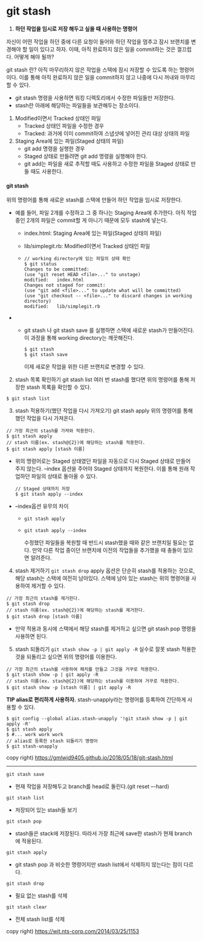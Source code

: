 # git stash
1. **하던 작업을 임시로 저장 해두고 싶을 때 사용하는 명령어**

자신이 어떤 작업을 하던 중에 다른 요청이 들어와 하던 작업을 멈추고 잠시 브랜치를 변경해야 할 일이 있다고 하자. 이때, 아직 완료하지 않은 일을 commit하는 것은 껄끄럽다. 어떻게 해야 될까?

git stash 란?
아직 마무리하지 않은 작업을 스택에 잠시 저장할 수 있도록 하는 명령어이다. 이를 통해 아직 완료하지 않은 일을 commit하지 않고 나중에 다시 꺼내와 마무리할 수 있다.

- git stash 명령을 사용하면 워킹 디렉토리에서 수정한 파일들만 저장한다.
- stash란 아래에 해당하는 파일들을 보관해두는 장소이다.

1. Modified이면서 Tracked 상태인 파일
   - Tracked 상태인 파일을 수정한 경우
   - Tracked: 과거에 이미 commit하여 스냅샷에 넣어진 관리 대상 상태의 파일
2. Staging Area에 있는 파일(Staged 상태의 파일)
   - git add 명령을 실행한 경우
   - Staged 상태로 만들려면 git add 명령을 실행해야 한다.
   - git add는 파일을 새로 추적할 때도 사용하고 수정한 파일을 Staged 상태로 만들 때도 사용한다.

#### git stash
위의 명령어를 통해 새로운 stash를 스택에 만들어 하던 작업을 임시로 저장한다.

- 예를 들어, 파일 2개를 수정하고 그 중 하나는 Staging Area에 추가한다. 아직 작업 중인 2개의 파일은 commit할 게 아니기 때문에 모두 stash에 넣는다.

  - index.html: Staging Area에 있는 파일(Staged 상태의 파일)

  - lib/simplegit.rb: Modified이면서 Tracked 상태인 파일

  - ```
    // working directory에 있는 파일의 상태 확인
    $ git status
    Changes to be committed:
    (use "git reset HEAD <file>..." to unstage)
    modified:   index.html
    Changes not staged for commit:
    (use "git add <file>..." to update what will be committed)
    (use "git checkout -- <file>..." to discard changes in working directory)
    modified:   lib/simplegit.rb
    ```

  

- - git stash 나 git stash save 를 실행하면 스택에 새로운 stash가 만들어진다. 이 과정을 통해 working directory는 깨끗해진다.

    ```
    $ git stash
    $ git stash save
    ```

    이제 새로운 작업을 위한 다른 브랜치로 변경할 수 있다.



2. stash 목록 확인하기
   git stash list
   여러 번 stash를 했다면 위의 명령어를 통해 저장한 stash 목록을 확인할 수 있다.

```
$ git stash list
```



3. stash 적용하기(했던 작업을 다시 가져오기)
    git stash apply
    위의 명령어를 통해 했던 작업을 다시 가져온다.

  ```
  // 가장 최근의 stash를 가져와 적용한다.
  $ git stash apply
  // stash 이름(ex. stash@{2})에 해당하는 stash를 적용한다.
  $ git stash apply [stash 이름]
  ```

- 위의 명령어로는 Staged 상태였던 파일을 자동으로 다시 Staged 상태로 만들어 주지 않는다. –index 옵션을 주어야 Staged 상태까지 복원한다. 이를 통해 원래 작업하던 파일의 상태로 돌아올 수 있다.

  ```
  // Staged 상태까지 저장
  $ git stash apply --index
  ```

- –index옵션 유무의 차이

  - `git stash apply`

  - `git stash apply --index`

    수정했던 파일들을 복원할 때 반드시 stash했을 때와 같은 브랜치일 필요는 없다. 만약 다른 작업 중이던 브랜치에 이전의 작업들을 추가했을 때 충돌이 있으면 알려준다.
    

4. stash 제거하기
    `git stash drop`
    apply 옵션은 단순히 stash를 적용하는 것으로, 해당 stash는 스택에 여전히 남아있다. 스택에 남아 있는 stash는 위의 명령어을 사용하여 제거할 수 있다.

  ````
  // 가장 최근의 stash를 제거한다.
  $ git stash drop
  // stash 이름(ex. stash@{2})에 해당하는 stash를 제거한다.
  $ git stash drop [stash 이름]
  ````

- 만약 적용과 동시에 스택에서 해당 stash를 제거하고 싶으면 git stash pop 명령을 사용하면 된다.

5. stash 되돌리기
`git stash show -p | git apply -R`
실수로 잘못 stash 적용한 것을 되돌리고 싶으면 위의 명령어를 이용한다.

```
// 가장 최근의 stash를 사용하여 패치를 만들고 그것을 거꾸로 적용한다.
$ git stash show -p | git apply -R
// stash 이름(ex. stash@{2})에 해당하는 stash를 이용하여 거꾸로 적용한다.
$ git stash show -p [stash 이름] | git apply -R
```

**TIP alias로 편리하게 사용하자.**
stash-unapply라는 명령어를 등록하여 간단하게 사용할 수 있다.

```
$ git config --global alias.stash-unapply '!git stash show -p | git apply -R'
$ git stash apply
$ #... work work work
// alias로 등록한 stash 되돌리기 명령어
$ git stash-unapply
```



copy right) https://gmlwjd9405.github.io/2018/05/18/git-stash.html



---



`git stash save`

- 현재 작업을 저장해두고 branch를 head로 돌린다.(git reset –-hard)

`git stash list`

- 저장되어 있는 stash들 보기

`git stash pop`

- stash들은 stack에 저장된다. 따라서 가장 최근에 save한 stash가 현재 branch에 적용된다.

`git stash apply`

- git stash pop 과 비슷한 명령어지만 stash list에서 삭제하지 않는다는 점이 다르다.

`git stash drop`

- 필요 없는 stash를 삭제

`git stash clear`

- 전체 stash list를 삭제



copy right) https://wit.nts-corp.com/2014/03/25/1153